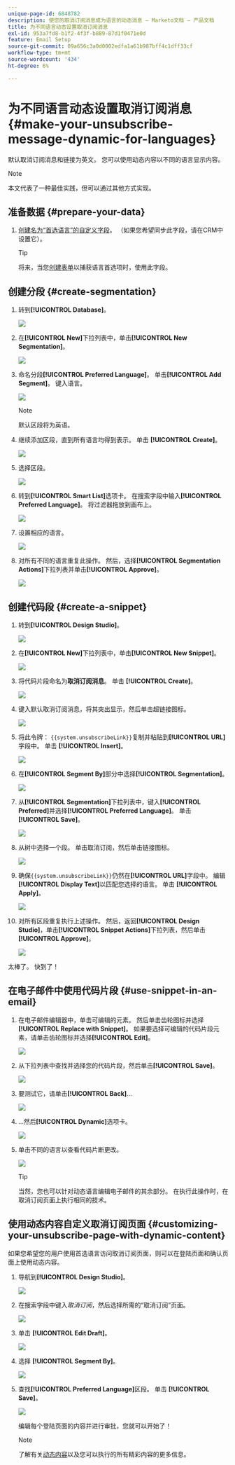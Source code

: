 ```yaml
---
unique-page-id: 6848782
description: 使您的取消订阅消息成为语言的动态消息 — Marketo文档 — 产品文档
title: 为不同语言动态设置取消订阅消息
exl-id: 953a7fd8-b1f2-4f3f-b889-87d1f0471e0d
feature: Email Setup
source-git-commit: 09a656c3a0d0002edfa1a61b987bff4c1dff33cf
workflow-type: tm+mt
source-wordcount: '434'
ht-degree: 6%

---
```


# 为不同语言动态设置取消订阅消息 {#make-your-unsubscribe-message-dynamic-for-languages}

默认取消订阅消息和链接为英文。 您可以使用动态内容以不同的语言显示内容。

>[!NOTE]
>
>本文代表了一种最佳实践，但可以通过其他方式实现。

## 准备数据 {#prepare-your-data}

1. [创建名为“首选语言”的自定义字段](/help/marketo/product-docs/administration/field-management/create-a-custom-field-in-marketo.md)。 （如果您希望同步此字段，请在CRM中设置它）。

   >[!TIP]
   >
   >将来，当您[创建表单](/help/marketo/product-docs/demand-generation/forms/creating-a-form/create-a-form.md)以捕获语言首选项时，使用此字段。

## 创建分段 {#create-segmentation}

1. 转到&#x200B;**[!UICONTROL Database]**。

   ![](assets/make-your-unsubscribe-message-dynamic-for-languages-1.png)

1. 在&#x200B;**[!UICONTROL New]**&#x200B;下拉列表中，单击&#x200B;**[!UICONTROL New Segmentation]**。

   ![](assets/make-your-unsubscribe-message-dynamic-for-languages-2.png)

1. 命名分段&#x200B;**[!UICONTROL Preferred Language]**。 单击&#x200B;**[!UICONTROL Add Segment]**。 键入语言。

   ![](assets/make-your-unsubscribe-message-dynamic-for-languages-3.png)

   >[!NOTE]
   >
   >默认区段将为英语。

1. 继续添加区段，直到所有语言均得到表示。 单击 **[!UICONTROL Create]**。

   ![](assets/make-your-unsubscribe-message-dynamic-for-languages-4.png)

1. 选择区段。

   ![](assets/make-your-unsubscribe-message-dynamic-for-languages-5.png)

1. 转到&#x200B;**[!UICONTROL Smart List]**&#x200B;选项卡。 在搜索字段中输入&#x200B;**[!UICONTROL Preferred Language]**。 将过滤器拖放到画布上。

   ![](assets/make-your-unsubscribe-message-dynamic-for-languages-6.png)

1. 设置相应的语言。

   ![](assets/make-your-unsubscribe-message-dynamic-for-languages-7.png)

1. 对所有不同的语言重复此操作。 然后，选择&#x200B;**[!UICONTROL Segmentation Actions]**&#x200B;下拉列表并单击&#x200B;**[!UICONTROL Approve]**。

   ![](assets/make-your-unsubscribe-message-dynamic-for-languages-8.png)

## 创建代码段 {#create-a-snippet}

1. 转到&#x200B;**[!UICONTROL Design Studio]**。

   ![](assets/make-your-unsubscribe-message-dynamic-for-languages-9.png)

1. 在&#x200B;**[!UICONTROL New]**&#x200B;下拉列表中，单击&#x200B;**[!UICONTROL New Snippet]**。

   ![](assets/make-your-unsubscribe-message-dynamic-for-languages-10.png)

1. 将代码片段命名为&#x200B;**取消订阅消息**。 单击 **[!UICONTROL Create]**。

   ![](assets/make-your-unsubscribe-message-dynamic-for-languages-11.png)

1. 键入默认取消订阅消息，将其突出显示，然后单击超链接图标。

   ![](assets/make-your-unsubscribe-message-dynamic-for-languages-12.png)

1. 将此令牌： `{{system.unsubscribeLink}}`复制并粘贴到&#x200B;**[!UICONTROL URL]**&#x200B;字段中。 单击 **[!UICONTROL Insert]**。

   ![](assets/make-your-unsubscribe-message-dynamic-for-languages-13.png)

1. 在&#x200B;**[!UICONTROL Segment By]**&#x200B;部分中选择&#x200B;**[!UICONTROL Segmentation]**。

   ![](assets/make-your-unsubscribe-message-dynamic-for-languages-14.png)

1. 从&#x200B;**[!UICONTROL Segmentation]**&#x200B;下拉列表中，键入&#x200B;**[!UICONTROL Preferred]**&#x200B;并选择&#x200B;**[!UICONTROL Preferred Language]**。 单击 **[!UICONTROL Save]**。

   ![](assets/make-your-unsubscribe-message-dynamic-for-languages-15.png)

1. 从树中选择一个段。 单击取消订阅，然后单击链接图标。

   ![](assets/make-your-unsubscribe-message-dynamic-for-languages-16.png)

1. 确保`{{system.unsubscribeLink}}`仍然在&#x200B;**[!UICONTROL URL]**&#x200B;字段中。 编辑&#x200B;**[!UICONTROL Display Text]**&#x200B;以匹配您选择的语言。 单击 **[!UICONTROL Apply]**。

   ![](assets/make-your-unsubscribe-message-dynamic-for-languages-17.png)

1. 对所有区段重复执行上述操作。 然后，返回&#x200B;**[!UICONTROL Design Studio]**，单击&#x200B;**[!UICONTROL Snippet Actions]**&#x200B;下拉列表，然后单击&#x200B;**[!UICONTROL Approve]**。

   ![](assets/make-your-unsubscribe-message-dynamic-for-languages-18.png)

太棒了。 快到了！

## 在电子邮件中使用代码片段 {#use-snippet-in-an-email}

1. 在电子邮件编辑器中，单击可编辑的元素。 然后单击齿轮图标并选择&#x200B;**[!UICONTROL Replace with Snippet]**。 如果要选择可编辑的代码片段元素，请单击齿轮图标并选择&#x200B;**[!UICONTROL Edit]**。

   ![](assets/make-your-unsubscribe-message-dynamic-for-languages-19.png)

1. 从下拉列表中查找并选择您的代码片段，然后单击&#x200B;**[!UICONTROL Save]**。

   ![](assets/make-your-unsubscribe-message-dynamic-for-languages-20.png)

1. 要测试它，请单击&#x200B;**[!UICONTROL Back]**...

   ![](assets/make-your-unsubscribe-message-dynamic-for-languages-21.png)

1. ...然后&#x200B;**[!UICONTROL Dynamic]**&#x200B;选项卡。

   ![](assets/make-your-unsubscribe-message-dynamic-for-languages-22.png)

1. 单击不同的语言以查看代码片断更改。

   ![](assets/make-your-unsubscribe-message-dynamic-for-languages-23.png)

   >[!TIP]
   >
   >当然，您也可以针对动态语言编辑电子邮件的其余部分。 在执行此操作时，在取消订阅页面上执行相同的技术。

## 使用动态内容自定义取消订阅页面 {#customizing-your-unsubscribe-page-with-dynamic-content}

如果您希望您的用户使用首选语言访问取消订阅页面，则可以在登陆页面和确认页面上使用动态内容。

1. 导航到&#x200B;**[!UICONTROL Design Studio]**。

   ![](assets/make-your-unsubscribe-message-dynamic-for-languages-24.png)

1. 在搜索字段中键入&#x200B;_取消订阅_，然后选择所需的“取消订阅”页面。

   ![](assets/make-your-unsubscribe-message-dynamic-for-languages-25.png)

1. 单击 **[!UICONTROL Edit Draft]**。

   ![](assets/make-your-unsubscribe-message-dynamic-for-languages-26.png)

1. 选择 **[!UICONTROL Segment By]**。

   ![](assets/make-your-unsubscribe-message-dynamic-for-languages-27.png)

1. 查找&#x200B;**[!UICONTROL Preferred Language]**&#x200B;区段。 单击 **[!UICONTROL Save]**。

   ![](assets/make-your-unsubscribe-message-dynamic-for-languages-28.png)

   编辑每个登陆页面的内容并进行审批，您就可以开始了！

   >[!NOTE]
   >
   >了解有关[动态内容](/help/marketo/product-docs/personalization/segmentation-and-snippets/segmentation/understanding-dynamic-content.md)以及您可以执行的所有精彩内容的更多信息。
